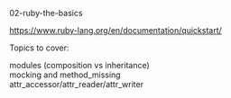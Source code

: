 02-ruby-the-basics

https://www.ruby-lang.org/en/documentation/quickstart/

Topics to cover:


modules (composition vs inheritance)  
mocking and method_missing  
attr_accessor/attr_reader/attr_writer


